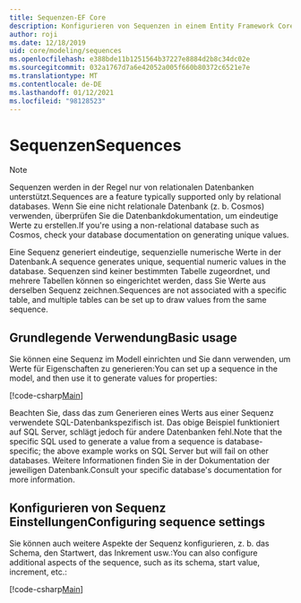 ```yaml
---
title: Sequenzen-EF Core
description: Konfigurieren von Sequenzen in einem Entity Framework Core Modell
author: roji
ms.date: 12/18/2019
uid: core/modeling/sequences
ms.openlocfilehash: e388bde11b1251564b37227e8884d2b8c34dc02e
ms.sourcegitcommit: 032a1767d7a6e42052a005f660b80372c6521e7e
ms.translationtype: MT
ms.contentlocale: de-DE
ms.lasthandoff: 01/12/2021
ms.locfileid: "98128523"
---
```

# <a name="sequences"></a><span data-ttu-id="9d87a-103">Sequenzen</span><span class="sxs-lookup"><span data-stu-id="9d87a-103">Sequences</span></span>

> [!NOTE]
> <span data-ttu-id="9d87a-104">Sequenzen werden in der Regel nur von relationalen Datenbanken unterstützt.</span><span class="sxs-lookup"><span data-stu-id="9d87a-104">Sequences are a feature typically supported only by relational databases.</span></span> <span data-ttu-id="9d87a-105">Wenn Sie eine nicht relationale Datenbank (z. b. Cosmos) verwenden, überprüfen Sie die Datenbankdokumentation, um eindeutige Werte zu erstellen.</span><span class="sxs-lookup"><span data-stu-id="9d87a-105">If you're using a non-relational database such as Cosmos, check your database documentation on generating unique values.</span></span>

<span data-ttu-id="9d87a-106">Eine Sequenz generiert eindeutige, sequenzielle numerische Werte in der Datenbank.</span><span class="sxs-lookup"><span data-stu-id="9d87a-106">A sequence generates unique, sequential numeric values in the database.</span></span> <span data-ttu-id="9d87a-107">Sequenzen sind keiner bestimmten Tabelle zugeordnet, und mehrere Tabellen können so eingerichtet werden, dass Sie Werte aus derselben Sequenz zeichnen.</span><span class="sxs-lookup"><span data-stu-id="9d87a-107">Sequences are not associated with a specific table, and multiple tables can be set up to draw values from the same sequence.</span></span>

## <a name="basic-usage"></a><span data-ttu-id="9d87a-108">Grundlegende Verwendung</span><span class="sxs-lookup"><span data-stu-id="9d87a-108">Basic usage</span></span>

<span data-ttu-id="9d87a-109">Sie können eine Sequenz im Modell einrichten und Sie dann verwenden, um Werte für Eigenschaften zu generieren:</span><span class="sxs-lookup"><span data-stu-id="9d87a-109">You can set up a sequence in the model, and then use it to generate values for properties:</span></span>

[!code-csharp[Main](../../../samples/core/Modeling/FluentAPI/Sequence.cs?name=Sequence&highlight=3,7)]

<span data-ttu-id="9d87a-110">Beachten Sie, dass das zum Generieren eines Werts aus einer Sequenz verwendete SQL-Datenbankspezifisch ist. Das obige Beispiel funktioniert auf SQL Server, schlägt jedoch für andere Datenbanken fehl.</span><span class="sxs-lookup"><span data-stu-id="9d87a-110">Note that the specific SQL used to generate a value from a sequence is database-specific; the above example works on SQL Server but will fail on other databases.</span></span> <span data-ttu-id="9d87a-111">Weitere Informationen finden Sie in der Dokumentation der jeweiligen Datenbank.</span><span class="sxs-lookup"><span data-stu-id="9d87a-111">Consult your specific database's documentation for more information.</span></span>

## <a name="configuring-sequence-settings"></a><span data-ttu-id="9d87a-112">Konfigurieren von Sequenz Einstellungen</span><span class="sxs-lookup"><span data-stu-id="9d87a-112">Configuring sequence settings</span></span>

<span data-ttu-id="9d87a-113">Sie können auch weitere Aspekte der Sequenz konfigurieren, z. b. das Schema, den Startwert, das Inkrement usw.:</span><span class="sxs-lookup"><span data-stu-id="9d87a-113">You can also configure additional aspects of the sequence, such as its schema, start value, increment, etc.:</span></span>

[!code-csharp[Main](../../../samples/core/Modeling/FluentAPI/SequenceConfiguration.cs?name=SequenceConfiguration&highlight=3-5)]
